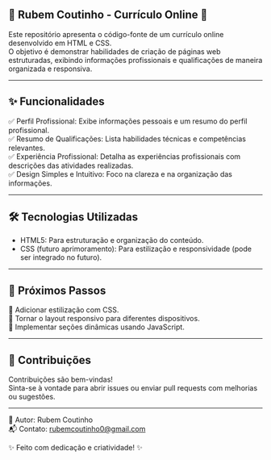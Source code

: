 ## 🌟 **Rubem Coutinho - Currículo Online** 🌟  
Este repositório apresenta o código-fonte de um currículo online desenvolvido em HTML e CSS.  
O objetivo é demonstrar habilidades de criação de páginas web estruturadas, exibindo informações profissionais e qualificações de maneira organizada e responsiva.  

---

## ✨ Funcionalidades  
✅ Perfil Profissional: Exibe informações pessoais e um resumo do perfil profissional.  
✅ Resumo de Qualificações: Lista habilidades técnicas e competências relevantes.  
✅ Experiência Profissional: Detalha as experiências profissionais com descrições das atividades realizadas.  
✅ Design Simples e Intuitivo: Foco na clareza e na organização das informações.  

---

## 🛠️ Tecnologias Utilizadas  
- HTML5: Para estruturação e organização do conteúdo.  
- CSS (futuro aprimoramento): Para estilização e responsividade (pode ser integrado no futuro).

  
---

## 🚀 Próximos Passos  
📌 Adicionar estilização com CSS.  
📌 Tornar o layout responsivo para diferentes dispositivos.  
📌 Implementar seções dinâmicas usando JavaScript.  

---

## 🤝 Contribuições  
Contribuições são bem-vindas!  
Sinta-se à vontade para abrir issues ou enviar pull requests com melhorias ou sugestões.  

---

📌 Autor: Rubem Coutinho  
📬 Contato: rubemcoutinho0@gmail.com  

✨ Feito com dedicação e criatividade! ✨  
